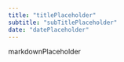 ```yaml
---
title: "titlePlaceholder"
subtitle: "subTitlePlaceholder"
date: "datePlaceholder"
---
```


markdownPlaceholder

